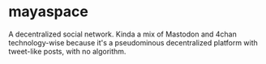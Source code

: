 # mayaspace
A decentralized social network. Kinda a mix of Mastodon and 4chan technology-wise because it's a pseudominous decentralized platform with tweet-like posts, with no algorithm.
